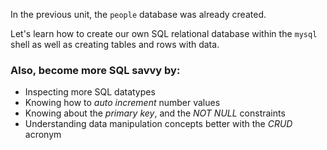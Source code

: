 In the previous unit, the `people` database was already created.

Let's learn how to create our own SQL relational database within the `mysql` shell as well as creating tables and rows with data.

### Also, become more SQL savvy by:

- Inspecting more SQL datatypes
- Knowing how to _auto increment_ number values
- Knowing about the _primary key_, and the _NOT NULL_ constraints
- Understanding data manipulation concepts better with the _CRUD_ acronym
